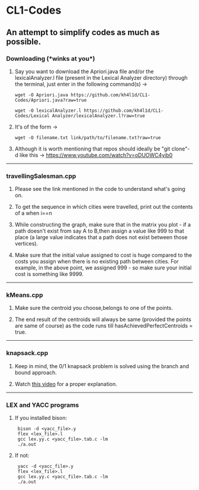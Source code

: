 # CL1-Codes
An attempt to simplify codes as much as possible.
--------------------------------------------------------------------------------------------------------------------------------
### Downloading (\*winks at you\*)

1. Say you want to download the Apriori.java file and/or the lexicalAnalyzer.l file (present in the Lexical Analyzer directory) through the terminal, just enter in the following command(s) ->

       wget -O Apriori.java https://github.com/kh4l1d/CL1-Codes/Apriori.java?raw=true
       
       wget -O lexicalAnalyzer.l https://github.com/kh4l1d/CL1-Codes/Lexical Analyzer/lexicalAnalyzer.l?raw=true

2. It's of the form ->

       wget -O filename.txt link/path/to/filename.txt?raw=true

3. Although it is worth mentioning that repos should ideally be "git clone"-d like this -> https://www.youtube.com/watch?v=oDUOWC4yib0

--------------------------------------------------------------------------------------------------------------------------------
### travellingSalesman.cpp

1. Please see the link mentioned in the code to understand what's going on.

2. To get the sequence in which cities were travelled, print out the contents of a when i==n

3. While constructing the graph, make sure that in the matrix you plot - if a path doesn't exist from say A to B,then assign a value like 999 to that place (a large value indicates that a path does not exist between those vertices).

4. Make sure that the initial value assigned to cost is huge compared to the costs you assign when there is no existing path between cities. For example, in the above point, we assigned 999 - so make sure your initial cost is something like 9999.

--------------------------------------------------------------------------------------------------------------------------------
### kMeans.cpp

1. Make sure the centroid you choose,belongs to one of the points.

2. The end result of the centroids will always be same (provided the points are same of course) as the code runs till hasAchievedPerfectCentroids = true.

--------------------------------------------------------------------------------------------------------------------------------
### knapsack.cpp

1. Keep in mind, the 0/1 knapsack problem is solved using the branch and bound approach.

2. Watch [this video](https://www.youtube.com/watch?v=R6BQ3gBrfjQ) for a proper explanation.

--------------------------------------------------------------------------------------------------------------------------------
### LEX and YACC programs

1. If you installed bison:
       
        bison -d <yacc_file>.y
        flex <lex_file>.l
        gcc lex.yy.c <yacc_file>.tab.c -lm
        ./a.out
       
        
2. If not:

        yacc -d <yacc_file>.y
        flex <lex_file>.l
        gcc lex.yy.c <yacc_file>.tab.c -lm
        ./a.out  
   
        
